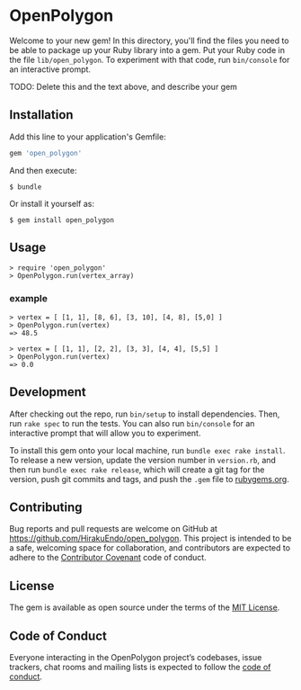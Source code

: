 # OpenPolygon

Welcome to your new gem! In this directory, you'll find the files you need to be able to package up your Ruby library into a gem. Put your Ruby code in the file `lib/open_polygon`. To experiment with that code, run `bin/console` for an interactive prompt.

TODO: Delete this and the text above, and describe your gem

## Installation

Add this line to your application's Gemfile:

```ruby
gem 'open_polygon'
```

And then execute:

    $ bundle

Or install it yourself as:

    $ gem install open_polygon

## Usage

```irb
> require 'open_polygon'
> OpenPolygon.run(vertex_array)
```

### example

```irb
> vertex = [ [1, 1], [8, 6], [3, 10], [4, 8], [5,0] ]
> OpenPolygon.run(vertex)
=> 48.5
```

```irb
> vertex = [ [1, 1], [2, 2], [3, 3], [4, 4], [5,5] ]
> OpenPolygon.run(vertex)
=> 0.0
```

## Development

After checking out the repo, run `bin/setup` to install dependencies. Then, run `rake spec` to run the tests. You can also run `bin/console` for an interactive prompt that will allow you to experiment.

To install this gem onto your local machine, run `bundle exec rake install`. To release a new version, update the version number in `version.rb`, and then run `bundle exec rake release`, which will create a git tag for the version, push git commits and tags, and push the `.gem` file to [rubygems.org](https://rubygems.org).

## Contributing

Bug reports and pull requests are welcome on GitHub at https://github.com/HirakuEndo/open_polygon. This project is intended to be a safe, welcoming space for collaboration, and contributors are expected to adhere to the [Contributor Covenant](http://contributor-covenant.org) code of conduct.

## License

The gem is available as open source under the terms of the [MIT License](https://opensource.org/licenses/MIT).

## Code of Conduct

Everyone interacting in the OpenPolygon project’s codebases, issue trackers, chat rooms and mailing lists is expected to follow the [code of conduct](https://github.com/[USERNAME]/open_polygon/blob/master/CODE_OF_CONDUCT.md).
